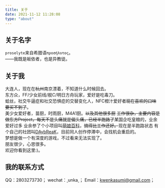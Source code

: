 ```yaml
---
title: 关于
date: 2021-11-12 11:28:08
type: "about"
---
```

## 关于名字
`proselyte`来自希腊语`προσήλυτος`。    
——我既是皈依者，也是异教徒。

## 关于我
大连人，现在在~~杭州~~南京漂着，不知道什么时候回去。        
东方众，FF/少女前线/舰C/明日方舟玩家，爱好是吃毒刀。  
蛤丝，社交牛逼症和社交恐惧症的交替变化人，NFC橙汁爱好者~~现在喜欢的口味要买不到了~~。       
美少女爱好者，苗厨，时雨厨，M4A1厨。~~以及其他很多厨~~
~~工作很杂，主要内容是做东方Project，每天不是头痛就是偏头痛，已经半跑路了~~某国企吃皇粮的，业余爱好过多
业余参了个小项目叫[萌娘百科](https://zh.moegirl.org.cn/)，~~搞得比工作还好。~~现在是半跑路状态
有个自己的社团叫[DAybReaK](https://space.bilibili.com/2069845881)，目前同人创作停滞中，会找机会重启的。      
梦想是做一个有深度的游戏，不过看来无法实现了。      
朋友很少，心思很多。        
欢迎你看到这里:)。

## 我的联系方式
QQ：2803273730；
wechat：<u> </u>unka<u> </u>；
Email：kwenkasumi@gmail.com；